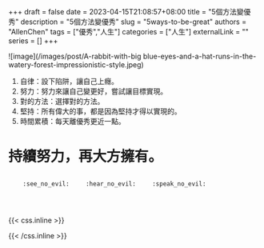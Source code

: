 +++ 
draft = false
date = 2023-04-15T21:08:57+08:00
title = "5個方法變優秀"
description = "5個方法變優秀"
slug = "5ways-to-be-great"
authors = "AllenChen"
tags = ["優秀","人生"]
categories = ["人生"]
externalLink = ""
series = []
+++

![image](/images/post/A-rabbit-with-big blue-eyes-and-a-hat-runs-in-the-watery-forest-impressionistic-style.jpeg)

1. 自律：設下陷阱，讓自己上癮。
2. 努力：努力來讓自己變更好，嘗試讓目標實現。
3. 對的方法：選擇對的方法。
4. 堅持：所有偉大的事，都是因為堅持才得以實現的。
5. 時間累積：每天離優秀更近一點。

# 持續努力，再大方擁有。


<p><span class="nowrap"><span class="emojify">🙈</span> <code>:see_no_evil:</code></span>  <span class="nowrap"><span class="emojify">🙉</span> <code>:hear_no_evil:</code></span>  <span class="nowrap"><span class="emojify">🙊</span> <code>:speak_no_evil:</code></span></p>
<br>
    

{{< css.inline >}}
<style>
.emojify {
	font-family: Apple Color Emoji, Segoe UI Emoji, NotoColorEmoji, Segoe UI Symbol, Android Emoji, EmojiSymbols;
	font-size: 2rem;
	vertical-align: middle;
}
@media screen and (max-width:650px) {
  .nowrap {
    display: block;
    margin: 25px 0;
  }
}
</style>
{{< /css.inline >}}
